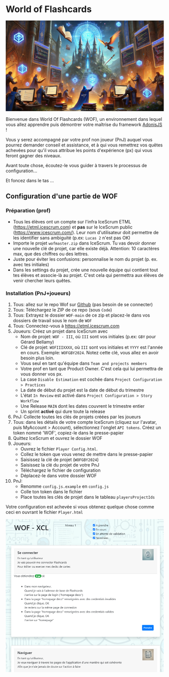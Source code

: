 # World of Flashcards

![](./images/WOF.png)

Bienvenue dans World Of Flashcards (WOF), un environnement dans lequel vous allez apprendre puis démontrer votre maîtrise du framework [AdonisJS](https://adonisjs.com/) !

Vous y serez accompagné par votre prof non joueur (PnJ) auquel vous pourrez demander conseil et assistance, et à qui vous remettrez vos quêtes achevées pour qu'il vous attribue les points d'expérience (px) qui vous feront gagner des niveaux.

Avant toute chose, écoutez-le vous guider à travers le processus de configuration...

Et foncez dans le tas ...

## Configuration d'une partie de WOF

### Préparation (prof)

- Tous les élèves ont un compte sur l'infra IceScrum ETML (https://etml.icescrum.com) et __pas__ sur le IceScrum public (https://www.icescrum.com/). Leur nom d'utilisateur doit permettre de les identifier sans ambiguité (p.ex: `Lucas 2` n'est pas OK)
- Importe le projet `wofmaster.zip` dans IceScrum. Tu vas devoir donner une nouvelle clé de projet, car elle existe déjà. Attention: 10 caractères max, que des chiffres ou des lettres.
- Juste pour éviter les confusions: personnalise le nom du projet (p. ex. avec tes initiales)
- Dans les settings du projet, crée une nouvelle équipe qui contient tout tes élèves et associe-là au projet. C'est cela qui permettra aux élèves de venir chercher leurs quêtes.

### Installation (PnJ+joueurs)

1. Tous: allez sur le repo Wof sur [Github](https://github.com/ETML-INF/WOF) (pas besoin de se connecter)
2. Tous: Téléchargez le ZIP de ce repo (sous `Code`)
3. Tous: Extrayez le dossier `WOF-main` de ce zip et placez-le dans vos dossiers de travail sous le nom de `WOF` 
4. Tous: Connectez-vous à https://etml.icescrum.com
5. Joueurs: Créez un projet dans IceScrum avec
    - Nom de projet: `WOF - III`, où `III` sont vos initiales (p.ex: `GBY` pour Gérard Bellamy)
    - Clé de projet: `WOFIIIXXXX`, où `III` sont vos initiales et `YYYY` est l'année en cours. Exemple: `WOFGBY2024`. Notez cette clé, vous allez en avoir besoin plus loin.
    - Vous seul en tant qu'équipe dans `Team and projects members`
    - Votre prof en tant que Product Owner. C'est cela qui lui permettra de vous donner vos px.
    - La case `Disable Estimation` est cochée dans `Project Configuration > Practices`
    - La date de début du projet est la date de début du trimestre
    - L'état `In Review` est activé dans `Project Configuration > Story Workflow`
    - Une Release `MAIN` dont les dates couvrent le trimestre entier
    - Un sprint **activé** qui dure toute la release
6. PnJ: Collecte toutes les clés de projets créées par les joueurs
7. Tous: dans les détails de votre compte IceScrum (cliquez sur l'avatar, puis MyAccount > Account), sélectionnez l'onglet `API tokens`. Créez un token nommé 'WOF', copiez-le dans le presse-papier
8. Quittez IceScrum et ouvrez le dossier WOF
9. Joueurs: 
    - Ouvrez le fichier `Player Config.html`.
    - Collez le token que vous venez de mettre dans le presse-papier
    - Saisissez la clé de projet (`WOFGBY2024`)
    - Saisissez la clé du projet de votre PnJ
    - Téléchargez le fichier de configuration
    - Déplacez-le dans votre dossier WOF
10. PnJ:
    - Renomme `config.js.example` en `config.js`
    - Colle ton token dans le fichier
    - Place toutes les clés de projet dans le tableau `playersProjectIds`

Votre configuration est achevée si vous obtenez quelque chose comme ceci en ouvrant le fichier `Player.html`

![](images/PlayerOK.png)